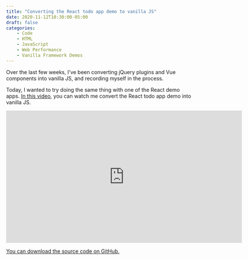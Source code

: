 ```yaml
---
title: "Converting the React todo app demo to vanilla JS"
date: 2020-11-12T10:30:00-05:00
draft: false
categories:
	- Code
	- HTML
	- JavaScript
	- Web Performance
	- Vanilla Framework Demos
---
```


Over the last few weeks, I've been converting jQuery plugins and Vue components into vanilla JS, and recording myself in the process.

Today, I wanted to try doing the same thing with one of the React demo apps. [In this video](https://vimeo.com/478509683), you can watch me convert the React todo app demo into vanilla JS.

<iframe src="https://player.vimeo.com/video/478509683?color=0088cc&title=0&byline=0&portrait=0" width="640" height="360" frameborder="0" allow="autoplay; fullscreen" allowfullscreen></iframe>

[You can download the source code on GitHub.](https://gist.github.com/cferdinandi/0d2418e314f75b4e5b73d64401347d49)